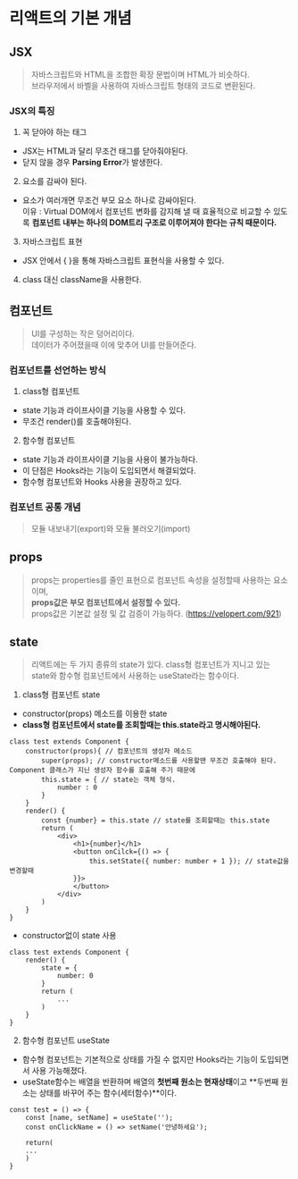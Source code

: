 # 리액트의 기본 개념

## JSX

> 자바스크립트와 HTML을 조합한 확장 문법이며 HTML가 비슷하다.  
> 브라우저에서 바벨을 사용하여 자바스크립트 형태의 코드로 변환된다.

### JSX의 특징

1. 꼭 닫아야 하는 태그

- JSX는 HTML과 달리 무조건 태그를 닫아줘야된다.
- 닫지 않을 경우 **Parsing Error**가 발생한다.

2. 요소를 감싸야 된다.

- 요소가 여러개면 무조건 부모 요소 하나로 감싸야된다.  
  이유 : Virtual DOM에서 컴포넌트 변화를 감지해 낼 때 효율적으로 비교할 수 있도록 **컴포넌트 내부는 하나의 DOM트리 구조로 이루어져야 한다는 규칙 때문이다.**

3. 자바스크립트 표현

- JSX 안에서 { }을 통해 자바스크립트 표현식을 사용할 수 있다.

4. class 대신 className을 사용한다.

## 컴포넌트

> UI를 구성하는 작은 덩어리이다.  
> 데이터가 주어졌을때 이에 맞추어 UI를 만들어준다.

### 컴포넌트를 선언하는 방식

1. class형 컴포넌트

- state 기능과 라이프사이클 기능을 사용할 수 있다.
- 무조건 render()를 호출해야된다.

2. 함수형 컴포넌트

- state 기능과 라이프사이클 기능을 사용이 불가능하다.
- 이 단점은 Hooks라는 기능이 도입되면서 해결되었다.
- 함수형 컴포넌트와 Hooks 사용을 권장하고 있다.

### 컴포넌트 공통 개념

> 모듈 내보내기(export)와 모듈 불러오기(import)

## props

> props는 properties를 줄인 표현으로 컴포넌트 속성을 설정할때 사용하는 요소이며,  
> **props값은 부모 컴포넌트에서 설정할 수 있다.**  
> props값은 기본값 설정 및 값 검증이 가능하다. (https://velopert.com/921)

## state

> 리액트에는 두 가지 종류의 state가 있다. class형 컴포넌트가 지니고 있는 state와 함수형 컴포넌트에서 사용하는 useState라는 함수이다.

1. class형 컴포넌트 state

- constructor(props) 메소드를 이용한 state
- **class형 컴포넌트에서 state를 조회할때는 this.state라고 명시해야된다.**

```
class test extends Component {
    constructor(props){ // 컴포넌트의 생성자 메소드
        super(props); // constructor메소드를 사용할땐 무조건 호출해야 된다. Component 클래스가 지닌 생성자 함수를 호출해 주기 때문에
        this.state = { // state는 객체 형식.
            number : 0
        }
    }
    render() {
        const {number} = this.state // state를 조회할때는 this.state
        return (
            <div>
                <h1>{number}</h1>
                <button onCilck={() => {
                    this.setState({ number: number + 1 }); // state값을 변경할때
                }}>
                </button>
            </div>
        )
    }
}

```

- constructor없이 state 사용

```
class test extends Component {
    render() {
        state = {
            number: 0
        }
        return (
            ...
        )
    }
}
```

2. 함수형 컴포넌트 useState

- 함수형 컴포넌트는 기본적으로 상태를 가질 수 없지만 Hooks라는 기능이 도입되면서 사용 가능해졌다.
- useState함수는 배열을 반환하며 배열의 **첫번째 원소는 현재상태**이고 **두번째 원소는 상태를 바꾸어 주는 함수(세터함수)**이다.

```
const test = () => {
    const [name, setName] = useState('');
    const onClickName = () => setName('안녕하세요');

    return(
    ...
    )
}
```

